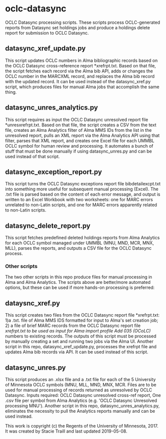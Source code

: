 # oclc-datasync
OCLC Datasync processing scripts. These scripts process OCLC-generated reports from 
Datasync set holdings jobs and produce a holdings delete report for submission to OCLC
Datasync.

## datasync_xref_update.py
This script updates OCLC numbers in Alma bibliographic records based on the OCLC
Datasync cross-reference report *xrefrpt.txt. Based on that file, the script fetches
each record via the Alma bib API, adds or changes the OCLC number in the MARCXML record, 
and replaces the Alma bib record with the updated record. It can be used instead of the 
datasync_xref.py script, which produces files for manual Alma jobs that accomplish the same
thing.

## datasync_unres_analytics.py
This script requires as input the OCLC Datasync unresolved report file *unresxrefrpt.txt. Based on
that file, the script creates a CSV from the text file, creates an Alma Analytics filter of Alma MMS IDs 
from the list in the unresolved report, pulls an XML report via the Alma Analytics API using that filter, 
parses that XML report, and creates one Excel file for each UMMBL OCLC symbol for human review and processing.
It automates a bunch of stuff that must be done manually if using datasync_unres.py and can be used instead of
that script.

## datasync_exception_report.py
This script turns the OCLC Datasync exceptions report file bibdetailexcpt.txt 
into something more useful for subsequent manual processing (Excel). The .txt file
is parsed based on the content of each error message, and output is written to an Excel
Workbook with two worksheets: one for MARC errors unrelated to non-Latin scripts, 
and one for MARC errors apparently related to non-Latin scripts.

## datasync_delete_report.py
This script fetches predefined deleted holdings reports from Alma Analytics
for each OCLC symbol managed under UMMBL (MNU, MND, MCR, MNX, MLL), parses the reports, 
and outputs a CSV file for the OCLC Datasync process.

### Other scripts

The two other scripts in this repo produce files for manual processing in Alma and Alma Analytics.
The scripts above are better/more automated options, but these can be used if more hands-on processing
is preferred:

## dataysnc_xref.py
This script creates two files from the OCLC Datasync report file *xrefrpt.txt:
1)a .txt. file of Alma MMS IDS formatted for input to Alma's set creation job; 
2) a file of brief MARC records from the OCLC Datasync report file *xrefrpt.txt 
to be used as input for Alma import profile Add 035 (OCoLC)* numbers to existing records.
The outputs of this script must be processed by manually creating a set
and running two jobs via the Alma UI. Another script in this repo, datasync_xref_update.py,
processes the xrefrpt file and updates Alma bib records via API. It can be used instead of
this script.

## datasync_unres.py
This script produces an .xlsx file and a .txt file for each of the 5 University of Minnesota
OCLC symbols (MNU, MLL, MND, MNX, MCR. Files are to be used for manual processing of records 
returned as unresolved by OCLC Datasync. Inputs required: OCLC Datasync unresolved 
cross-ref report, One .csv file per symbol from Alma Analytics (e.g. 'OCLC Datasync 
Unresolved processing MNU'). Another script in this repo, datasync_unres_analytics.py, eliminates
the necessity to pull the Analytics reports manually and can be used instead.

This work is copyright (c) the Regents of the University of Minnesota, 2017. It was created by Stacie Traill and last updated 2019-05-08.
